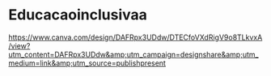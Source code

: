 # Educacaoinclusivaa
https://www.canva.com/design/DAFRpx3UDdw/DTECfoVXdRigV9o8TLkvxA/view?utm_content=DAFRpx3UDdw&amp;utm_campaign=designshare&amp;utm_medium=link&amp;utm_source=publishpresent

